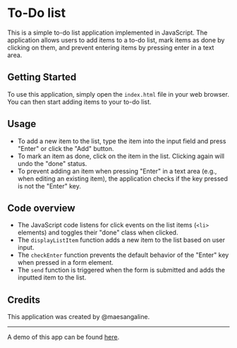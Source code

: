 # To-Do list

This is a simple to-do list application implemented in JavaScript. The application allows users to add items to a to-do list, mark items as done by clicking on them, and prevent entering items by pressing enter in a text area.

## Getting Started

To use this application, simply open the `index.html` file in your web browser. You can then start adding items to your to-do list.

## Usage

- To add a new item to the list, type the item into the input field and press "Enter" or click the "Add" button.
- To mark an item as done, click on the item in the list. Clicking again will undo the "done" status.
- To prevent adding an item when pressing "Enter" in a text area (e.g., when editing an existing item), the application checks if the key pressed is not the "Enter" key.

## Code overview

- The JavaScript code listens for click events on the list items (`<li>` elements) and toggles their "done" class when clicked.
- The `displayListItem` function adds a new item to the list based on user input.
- The `checkEnter` function prevents the default behavior of the "Enter" key when pressed in a form element.
- The `send` function is triggered when the form is submitted and adds the inputted item to the list.

## Credits

This application was created by @maesangaline.

---

A demo of this app can be found [here](https://codepen.io/maesangaline/pen/PoowpQX).
